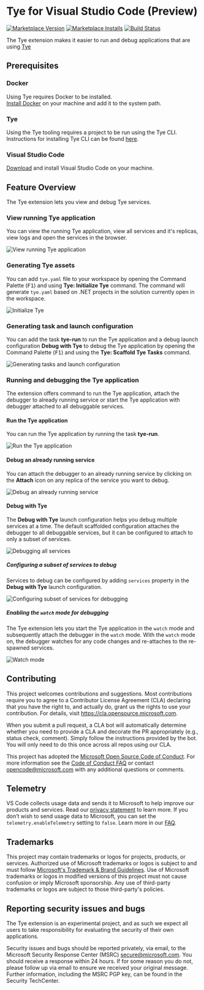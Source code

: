 # Tye for Visual Studio Code (Preview)

[![Marketplace Version](https://vsmarketplacebadge.apphb.com/version/ms-azuretools.vscode-tye.svg)](https://marketplace.visualstudio.com/items?itemName=ms-azuretools.vscode-tye)
[![Marketplace Installs](https://vsmarketplacebadge.apphb.com/installs-short/ms-azuretools.vscode-tye.svg)](https://marketplace.visualstudio.com/items?itemName=ms-azuretools.vscode-tye)
[![Build Status](https://dev.azure.com/ms-azuretools/AzCode/_apis/build/status/vscode-tye%20(CI)?branchName=main)](https://dev.azure.com/ms-azuretools/AzCode/_build/latest?definitionId=35&branchName=main)

The Tye extension makes it easier to run and debug applications that are using [Tye](https://github.com/dotnet/tye)

## Prerequisites

### Docker

Using Tye requires Docker to be installed.\
[Install Docker](https://docs.docker.com/get-docker/) on your machine and add it to the system path.

### Tye

Using the Tye tooling requires a project to be run using the Tye CLI.\
Instructions for installing Tye CLI can be found [here](https://github.com/dotnet/tye/blob/main/docs/getting_started.md).

### Visual Studio Code
[Download](https://code.visualstudio.com/Download) and install Visual Studio Code on your machine.

## Feature Overview
The Tye extension lets you view and debug Tye services.

### View running Tye application
You can view the running Tye application, view all services and it's replicas, view logs and open the services in the browser.

![View running Tye application](resources/readme/tye-view.gif)

### Generating Tye assets
You can add `tye.yaml` file to your workspace by opening the Command Palette (<kbd>F1</kbd>) and using **Tye: Initialize Tye** command. The command will generate `tye.yaml` based on .NET projects in the solution currently open in the workspace.

![Initialize Tye](resources/readme/tye-init.gif)

### Generating task and launch configuration
You can add the task **tye-run** to run the Tye application and a debug launch configuration **Debug with Tye** to debug the Tye application by opening the Command Palette (<kbd>F1</kbd>) and using the **Tye: Scaffold Tye Tasks** command.

![Generating tasks and launch configuration](resources/readme/tye-scaffold.gif)

### Running and debugging the Tye application
The extension offers command to run the Tye application, attach the debugger to already running service or start the Tye application with debugger attached to all debuggable services.

#### Run the Tye application
You can run the Tye application by running the task **tye-run**.

![Run the Tye application](resources/readme/tye-run.gif)

#### Debug an already running service
You can attach the debugger to an already running service by clicking on the **Attach** icon on any replica of the service you want to debug.

![Debug an already running service](resources/readme/tye-debug-attach.gif)

#### Debug with Tye
The **Debug with Tye** launch configuration helps you debug multiple services at a time.
The default scaffolded configuration attaches the debugger to all debuggable services, but it can be configured to attach to only a subset of services.

![Debugging all services](resources/readme/tye-debug-all.gif)

##### Configuring a subset of services to debug
Services to debug can be configured by adding `services` property in the **Debug with Tye** launch configuration.

![Configuring subset of services for debugging](resources/readme/tye-debug-subset.gif)

##### Enabling the `watch` mode for debugging
The Tye extension lets you start the Tye application in the `watch` mode and subsequently attach the debugger in the `watch` mode. With the `watch` mode on, the debugger watches for any code changes and re-attaches to the re-spawned services.

![Watch mode](resources/readme/tye-debug-watch.gif)

## Contributing

This project welcomes contributions and suggestions.  Most contributions require you to agree to a
Contributor License Agreement (CLA) declaring that you have the right to, and actually do, grant us
the rights to use your contribution. For details, visit https://cla.opensource.microsoft.com.

When you submit a pull request, a CLA bot will automatically determine whether you need to provide
a CLA and decorate the PR appropriately (e.g., status check, comment). Simply follow the instructions
provided by the bot. You will only need to do this once across all repos using our CLA.

This project has adopted the [Microsoft Open Source Code of Conduct](https://opensource.microsoft.com/codeofconduct/).
For more information see the [Code of Conduct FAQ](https://opensource.microsoft.com/codeofconduct/faq/) or
contact [opencode@microsoft.com](mailto:opencode@microsoft.com) with any additional questions or comments.

## Telemetry

VS Code collects usage data and sends it to Microsoft to help improve our products and services. Read our [privacy statement](https://go.microsoft.com/fwlink/?LinkID=528096&clcid=0x409) to learn more. If you don’t wish to send usage data to Microsoft, you can set the `telemetry.enableTelemetry` setting to `false`. Learn more in our [FAQ](https://code.visualstudio.com/docs/supporting/faq#_how-to-disable-telemetry-reporting).

## Trademarks

This project may contain trademarks or logos for projects, products, or services. Authorized use of Microsoft trademarks or logos is subject to and must follow [Microsoft's Trademark & Brand Guidelines](https://www.microsoft.com/en-us/legal/intellectualproperty/trademarks/usage/general). Use of Microsoft trademarks or logos in modified versions of this project must not cause confusion or imply Microsoft sponsorship. Any use of third-party trademarks or logos are subject to those third-party's policies.

## Reporting security issues and bugs

The Tye extension is an experimental project, and as such we expect all users to take responsibility for evaluating the security of their own applications.

Security issues and bugs should be reported privately, via email, to the Microsoft Security Response Center (MSRC) secure@microsoft.com. You should receive a response within 24 hours. If for some reason you do not, please follow up via email to ensure we received your original message. Further information, including the MSRC PGP key, can be found in the Security TechCenter.